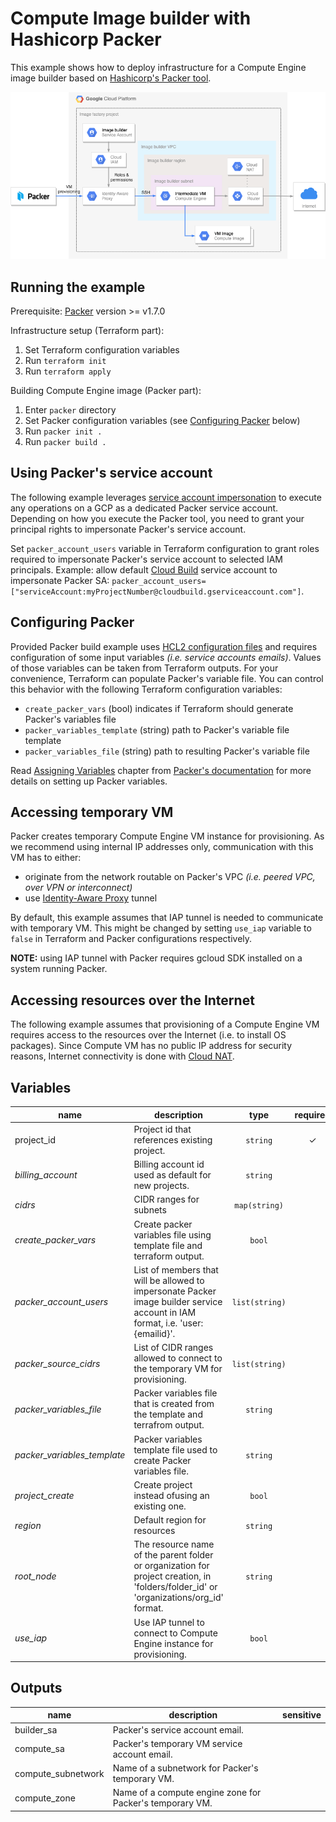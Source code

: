 # Compute Image builder with Hashicorp Packer

This example shows how to deploy infrastructure for a Compute Engine image builder based on
[Hashicorp's Packer tool](https://www.packer.io).

![High-level diagram](diagram.png "High-level diagram")

## Running the example

Prerequisite: [Packer](https://www.packer.io/downloads) version >= v1.7.0

Infrastructure setup (Terraform part):

1. Set Terraform configuration variables
2. Run `terraform init`
3. Run `terraform apply`

Building Compute Engine image (Packer part):

1. Enter `packer` directory
2. Set Packer configuration variables (see [Configuring Packer](#configuring-packer) below)
3. Run `packer init .`
4. Run `packer build .`

## Using Packer's service account

The following example leverages [service account impersonation](https://cloud.google.com/iam/docs/impersonating-service-accounts)
to execute any operations on a GCP as a dedicated Packer service account. Depending on how you execute
the Packer tool, you need to grant your principal rights to impersonate Packer's service account.

Set `packer_account_users` variable in Terraform configuration to grant roles required to impersonate
Packer's service account to selected IAM principals.
Example: allow default [Cloud Build](https://cloud.google.com/build) service account to impersonate
Packer SA: `packer_account_users=["serviceAccount:myProjectNumber@cloudbuild.gserviceaccount.com"]`.

## Configuring Packer

Provided Packer build example uses [HCL2 configuration files](https://www.packer.io/guides/hcl) and
requires configuration of some input variables *(i.e. service accounts emails)*.
Values of those variables can be taken from Terraform outputs. For your convenience,
Terraform can populate Packer's variable file.
You can control this behavior with the following Terraform configuration variables:

* `create_packer_vars` (bool) indicates if Terraform should generate Packer's variables file
* `packer_variables_template` (string) path to Packer's variable file template
* `packer_variables_file` (string) path to resulting Packer's variable file

Read [Assigning Variables](https://www.packer.io/guides/hcl/variables#assigning-variables) chapter
from [Packer's documentation](https://www.packer.io/docs) for more details on setting up Packer variables.

## Accessing temporary VM

Packer creates temporary Compute Engine VM instance for provisioning. As we recommend using internal
IP addresses only, communication with this VM has to either:

* originate from the network routable on Packer's VPC *(i.e. peered VPC, over VPN or interconnect)*
* use [Identity-Aware Proxy](https://cloud.google.com/iap/docs/using-tcp-forwarding) tunnel

By default, this example assumes that IAP tunnel is needed to communicate with temporary VM.
This might be changed by setting `use_iap` variable to `false` in Terraform and Packer
configurations respectively.

**NOTE:** using IAP tunnel with Packer requires gcloud SDK installed on a system running Packer.

## Accessing resources over the Internet

The following example assumes that provisioning of a Compute Engine VM requires access to
the resources over the Internet (i.e. to install OS packages). Since Compute VM has no public IP
address for security reasons, Internet connectivity is done with [Cloud NAT](https://cloud.google.com/nat/docs/overview).

<!-- BEGIN TFDOC -->
## Variables

| name | description | type | required | default |
|---|---|:---: |:---:|:---:|
| project_id | Project id that references existing project. | <code title="">string</code> | ✓ |  |
| *billing_account* | Billing account id used as default for new projects. | <code title="">string</code> |  | <code title="">null</code> |
| *cidrs* | CIDR ranges for subnets | <code title="map&#40;string&#41;">map(string)</code> |  | <code title="&#123;&#10;image-builder &#61; &#34;10.0.0.0&#47;24&#34;&#10;&#125;">...</code> |
| *create_packer_vars* | Create packer variables file using template file and terraform output. | <code title="">bool</code> |  | <code title="">false</code> |
| *packer_account_users* | List of members that will be allowed to impersonate Packer image builder service account in IAM format, i.e. 'user:{emailid}'. | <code title="list&#40;string&#41;">list(string)</code> |  | <code title="">[]</code> |
| *packer_source_cidrs* | List of CIDR ranges allowed to connect to the temporary VM for provisioning. | <code title="list&#40;string&#41;">list(string)</code> |  | <code title="">["0.0.0.0/0"]</code> |
| *packer_variables_file* | Packer variables file that is created from the template and terrafrom output. | <code title="">string</code> |  | <code title="">packer/build.auto.pkrvars.hcl</code> |
| *packer_variables_template* | Packer variables template file used to create Packer variables file. | <code title="">string</code> |  | <code title="">packer/build.pkrvars.tpl</code> |
| *project_create* | Create project instead ofusing an existing one. | <code title="">bool</code> |  | <code title="">true</code> |
| *region* | Default region for resources | <code title="">string</code> |  | <code title="">europe-west1</code> |
| *root_node* | The resource name of the parent folder or organization for project creation, in 'folders/folder_id' or 'organizations/org_id' format. | <code title="">string</code> |  | <code title="">null</code> |
| *use_iap* | Use IAP tunnel to connect to Compute Engine instance for provisioning. | <code title="">bool</code> |  | <code title="">true</code> |

## Outputs

| name | description | sensitive |
|---|---|:---:|
| builder_sa | Packer's service account email. |  |
| compute_sa | Packer's temporary VM service account email. |  |
| compute_subnetwork | Name of a subnetwork for Packer's temporary VM. |  |
| compute_zone | Name of a compute engine zone for Packer's temporary VM. |  |
<!-- END TFDOC -->